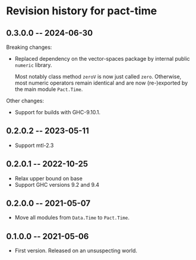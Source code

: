 # Revision history for pact-time

## 0.3.0.0 -- 2024-06-30

Breaking changes:

*   Replaced dependency on the vector-spaces package by internal public
    `numeric` library.

    Most notably class method `zeroV` is now just called `zero`. Otherwise, most
    numeric operators remain identical and are now (re-)exported by the main
    module `Pact.Time`.

Other changes:

*   Support for builds with GHC-9.10.1.

## 0.2.0.2 -- 2023-05-11

*   Support mtl-2.3

## 0.2.0.1 -- 2022-10-25

*   Relax upper bound on base
*   Support GHC versions 9.2 and 9.4

## 0.2.0.0 -- 2021-05-07

*   Move all modules from `Data.Time` to `Pact.Time`.

## 0.1.0.0 -- 2021-05-06

*   First version. Released on an unsuspecting world.

